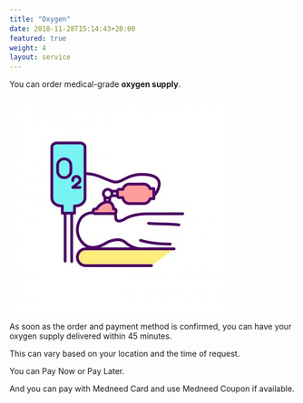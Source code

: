 ```yaml
---
title: "Oxygen"
date: 2018-11-28T15:14:43+20:00 
featured: true
weight: 4
layout: service
---
```


You can order medical-grade **oxygen supply**.

![Oxygen Supply](/images/illustrations/oxygen.jpg)

As soon as the order and payment method is confirmed, you can have your oxygen supply delivered within 45 minutes. 

This can vary based on your location and the time of request.

You can Pay Now or Pay Later.

And you can pay with Medneed Card and use Medneed Coupon if available.




